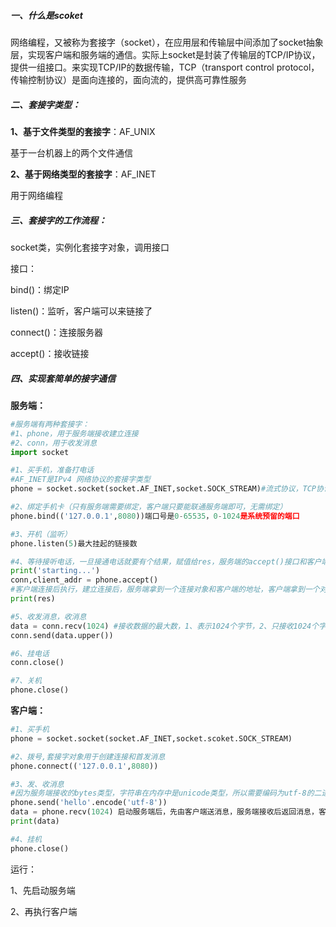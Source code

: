 ##### 一、什么是scoket

网络编程，又被称为套接字（socket），在应用层和传输层中间添加了socket抽象层，实现客户端和服务端的通信。实际上socket是封装了传输层的TCP/IP协议，提供一组接口。来实现TCP/IP的数据传输，TCP（transport control protocol，传输控制协议）是面向连接的，面向流的，提供高可靠性服务 

##### 二、套接字类型：

**1、基于文件类型的套接字**：AF_UNIX

基于一台机器上的两个文件通信

**2、基于网络类型的套接字**：AF_INET

用于网络编程

##### 三、套接字的工作流程：

socket类，实例化套接字对象，调用接口

接口：

bind()：绑定IP

listen()：监听，客户端可以来链接了

connect()：连接服务器

accept()：接收链接

##### 四、实现套简单的接字通信

**服务端：**

```python
#服务端有两种套接字：
#1、phone，用于服务端接收建立连接
#2、conn，用于收发消息
import socket

#1、买手机，准备打电话
#AF_INET是IPv4 网络协议的套接字类型
phone = socket.socket(socket.AF_INET,socket.SOCK_STREAM)#流式协议，TCP协议

#2、绑定手机卡（只有服务端需要绑定，客户端只要能联通服务端即可，无需绑定）
phone.bind(('127.0.0.1',8080))端口号是0-65535，0-1024是系统预留的端口

#3、开机（监听）
phone.listen(5)最大挂起的链接数

#4、等待接听电话，一旦接通电话就要有个结果，赋值给res，服务端的accept()接口和客户端的connect()接口对应，就是TCP协议的三次握手
print('starting...')
conn,client_addr = phone.accept() 
#客户端连接后执行，建立连接后，服务端拿到一个连接对象和客户端的地址，客户端拿到一个对象，通过这个对象可以进行收发消息
print(res)

#5、收发消息，收消息
data = conn.recv(1024) #接收数据的最大数，1、表示1024个字节，2、只接收1024个字节，即使是1025个字节
conn.send(data.upper())

#6、挂电话
conn.close()

#7、关机
phone.close()
```



**客户端：**

```python
#1、买手机
phone = socket.socket(socket.AF_INET,socket.scoket.SOCK_STREAM)

#2、拨号,套接字对象用于创建连接和首发消息
phone.connect(('127.0.0.1',8080))

#3、发、收消息
#因为服务端接收的bytes类型，字符串在内存中是unicode类型，所以需要编码为utf-8的二进制类型
phone.send('hello'.encode('utf-8'))
data = phone.recv(1024) 启动服务端后，先由客户端送消息，服务端接收后返回消息，客户端再接收消息
print(data)

#4、挂机
phone.close()
```

运行：

1、先启动服务端

2、再执行客户端